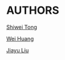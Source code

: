 # AUTHORS

[Shiwei Tong](https://github.com/tswsxk)

[Wei Huang](https://github.com/RandolphVI)

[Jiayu Liu](https://github.com/Ljyustc)
